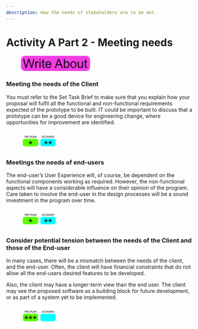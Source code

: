 ```yaml
---
description: How the needs of stakeholders are to be met.
---
```


# Activity A Part 2 - Meeting needs

<figure><img src=".gitbook/assets/image (21).png" alt=""><figcaption></figcaption></figure>

### Meeting the needs of the Client

You must refer to the Set Task Brief to make sure that you explain how your proposal will fulfil all the functional and non-functional requirements expected of the prototype to be built. IT could be important to discuss that a prototype can be a good device for engineering change, where opportunities for improvement are identified.

<div align="left">

<figure><img src=".gitbook/assets/image (154).png" alt=""><figcaption></figcaption></figure>

</div>

### Meetings the needs of end-users

The end-user’s User Experience will, of course, be dependent on the functional components working as required. However, the non-functional aspects will have a considerable influence on their opinion of the program. Care taken to involve the end-user in the design processes will be a sound investment in the program over time.

<div align="left">

<figure><img src=".gitbook/assets/image (155).png" alt=""><figcaption></figcaption></figure>

</div>

### Consider potential tension between the needs of the Client and those of the End-user

In many cases, there will be a mismatch between the needs of the client, and the end-user. Often, the client will have financial constraints that do not allow all the end-users desired features to be developed.

Also, the client may have a longer-term view than the end user. The client may see the proposed software as a building block for future development, or as part of a system yet to be implemented.

<div align="left">

<figure><img src=".gitbook/assets/image (156).png" alt=""><figcaption></figcaption></figure>

</div>
